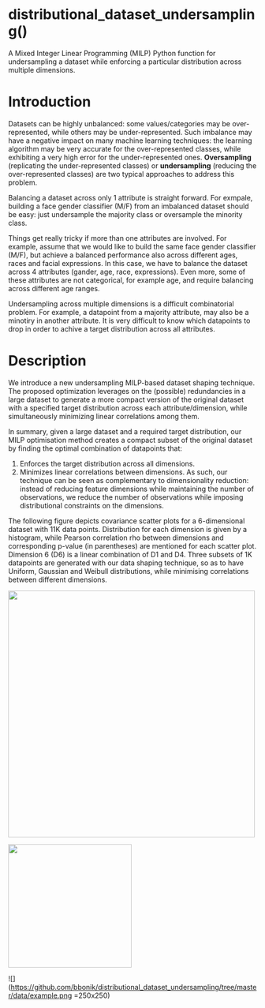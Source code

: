 # distributional_dataset_undersampling()
A Mixed Integer Linear Programming (MILP) Python function for undersampling a dataset while enforcing a particular distribution across multiple dimensions.

# Introduction
Datasets can be highly unbalanced: some values/categories may be over-represented, while others may be under-represented. Such imbalance may have a negative impact on many machine learning techniques: the learning algorithm may be very accurate for the over-represented classes, while exhibiting a very high error for the under-represented ones. **Oversampling** (replicating the under-represented classes) or **undersampling** (reducing the over-represented classes) are two typical approaches to address this problem. 

Balancing a dataset across only 1 attribute is straight forward. For exmpale, building a face gender classifier (M/F) from an imbalanced dataset should be easy: just undersample the majority class or oversample the minority class. 

Things get really tricky if more than one attributes are involved. For example, assume that we would like to build the same face gender classifier (M/F), but achieve a balanced performance also across different ages, races and facial expressions. In this case, we have to balance the dataset across 4 attributes (gander, age, race, expressions). Even more, some of these attributes are not categorical, for example age, and require balancing across different age ranges. 

Undersampling across multiple dimensions is a difficult combinatorial problem. For example, a datapoint from a majority attribute, may also be a minotiry in another attribute. It is very difficult to know which datapoints to drop in order to achive a target distribution across all attributes. 

# Description
We introduce a new undersampling MILP-based dataset shaping technique. The proposed optimization leverages on the (possible) redundancies in a large dataset to generate a more compact version of the original dataset with a specified target distribution across each attribute/dimension, while simultaneously minimizing linear correlations among them. 

In summary, given a large dataset and a required target distribution, our MILP optimisation method creates a compact subset of the original dataset by finding the optimal combination of datapoints that:
1. Enforces the target distribution across all dimensions.
2. Minimizes linear correlations between dimensions.
As such, our technique can be seen as complementary to dimensionality reduction: instead of reducing feature dimensions while maintaining the number of observations, we reduce the number of observations while imposing distributional constraints on the dimensions.

The following figure depicts covariance scatter plots for a 6-dimensional dataset with 11K data points. Distribution for each dimension is given by a histogram, while Pearson correlation rho between dimensions and corresponding p-value (in parentheses) are mentioned for each scatter plot. Dimension 6 (D6) is a linear combination of D1 and D4. Three subsets of 1K datapoints are generated with our data shaping technique, so as to have Uniform, Gaussian and Weibull distributions, while minimising correlations between different dimensions.




<a href="url"><img src="https://github.com/bbonik/distributional_dataset_undersampling/blob/master/data/example.png" align="center" height="500" width="500" ></a>

<img src="https://github.com/bbonik/distributional_dataset_undersampling/tree/master/data/example.png" width="250">

![](https://github.com/bbonik/distributional_dataset_undersampling/tree/master/data/example.png =250x250)
